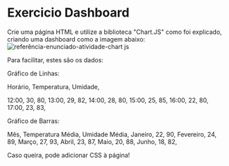 # Exercicio Dashboard

Crie uma página HTML e utilize a biblioteca "Chart.JS" como foi explicado, criando uma dashboard como a imagem abaixo:
![referência-enunciado-atividade-chart js](https://github.com/user-attachments/assets/93e23e38-0c4f-4590-8966-107f343ec01a)

Para facilitar, estes são os dados:

Gráfico de Linhas:

Horário,	Temperatura,	Umidade,

12:00,	30,	80,
13:00,	29,	82,
14:00,	28,	80,
15:00,	25,	85,
16:00,	22,	80,
17:00,	23,	83,

Gráfico de Barras:

Mês,	Temperatura Média,	Umidade Média,
Janeiro,	22,	90,
Fevereiro,	24,	89,
Março,	27,	93,
Abril,	23,	87,
Maio,	20,	88,
Junho,	18,	82,

Caso queira, pode adicionar CSS à página!
